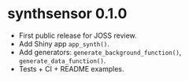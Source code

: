 # synthsensor 0.1.0
- First public release for JOSS review.
- Add Shiny app `app_synth()`.
- Add generators: `generate_background_function()`, `generate_data_function()`.
- Tests + CI + README examples.
